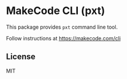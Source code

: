 # MakeCode CLI (pxt)

This package provides `pxt` command line tool.

Follow instructions at https://makecode.com/cli

## License

MIT
